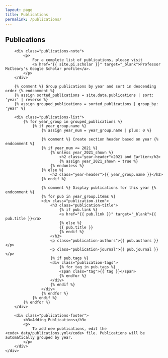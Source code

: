```yaml
---
layout: page
title: Publications
permalink: /publications/
---
```


<section class="section">
    <div class="container">
        <div class="section-header">
            <h1>Publications</h1>
            <div class="section-line"></div>
        </div>
        
        <div class="publications-note">
            <p>
                For a complete list of publications, please visit 
                <a href="{{ site.pi.scholar }}" target="_blank">Professor McCleary's Google Scholar profile</a>.
            </p>
        </div>
        
        {% comment %} Group publications by year and sort in descending order {% endcomment %}
        {% assign sorted_publications = site.data.publications | sort: 'year' | reverse %}
        {% assign grouped_publications = sorted_publications | group_by: 'year' %}
        
        <div class="publications-list">
            {% for year_group in grouped_publications %}
                {% if year_group.name %}
                    {% assign year_num = year_group.name | plus: 0 %}
                    
                    {% comment %} Create section header based on year {% endcomment %}
                    {% if year_num <= 2021 %}
                        {% unless year_2021_shown %}
                            <h2 class="year-header">2021 and Earlier</h2>
                            {% assign year_2021_shown = true %}
                        {% endunless %}
                    {% else %}
                        <h2 class="year-header">{{ year_group.name }}</h2>
                    {% endif %}
                    
                    {% comment %} Display publications for this year {% endcomment %}
                    {% for pub in year_group.items %}
                    <div class="publication-item">
                        <h3 class="publication-title">
                            {% if pub.link %}
                            <a href="{{ pub.link }}" target="_blank">{{ pub.title }}</a>
                            {% else %}
                            {{ pub.title }}
                            {% endif %}
                        </h3>
                        <p class="publication-authors">{{ pub.authors }}</p>
                        <p class="publication-journal">{{ pub.journal }}</p>
                        {% if pub.tags %}
                        <div class="publication-tags">
                            {% for tag in pub.tags %}
                            <span class="tag">{{ tag }}</span>
                            {% endfor %}
                        </div>
                        {% endif %}
                    </div>
                    {% endfor %}
                {% endif %}
            {% endfor %}
        </div>
        
        <div class="publications-footer">
            <h3>Adding Publications</h3>
            <p>
                To add new publications, edit the <code>_data/publications.yml</code> file. Publications will be automatically grouped by year.
            </p>
        </div>
    </div>
</section>

<style>
.publications-note {
    text-align: center;
    padding: 2rem;
    background: #1a1f2e;
    border-radius: 12px;
    border: 1px solid #2d3748;
    margin-bottom: 3rem;
}

.publications-note p {
    font-size: 1.125rem;
    margin: 0;
}

.year-header {
    color: #6366f1;
    font-size: 2rem;
    margin-top: 3rem;
    margin-bottom: 1.5rem;
    padding-bottom: 0.5rem;
    border-bottom: 2px solid #2d3748;
}

.year-header:first-of-type {
    margin-top: 0;
}

.publication-item {
    background: #1a1f2e;
    border-radius: 12px;
    padding: 2rem;
    margin-bottom: 1.5rem;
    border: 1px solid #2d3748;
    transition: all 0.3s ease;
}

.publication-item:hover {
    transform: translateY(-2px);
    border-color: rgba(99, 102, 241, 0.3);
    box-shadow: 0 4px 12px rgba(99, 102, 241, 0.1);
}

.publication-title {
    font-size: 1.25rem;
    margin-bottom: 0.5rem;
}

.publication-authors {
    color: #94a3b8;
    margin-bottom: 0.5rem;
}

.publication-journal {
    font-style: italic;
    color: #94a3b8;
}

.publication-tags {
    display: flex;
    flex-wrap: wrap;
    gap: 0.5rem;
    margin-top: 1rem;
}

.tag {
    background: rgba(99, 102, 241, 0.2);
    color: #818cf8;
    padding: 0.25rem 0.75rem;
    border-radius: 20px;
    font-size: 0.875rem;
}

.publications-footer {
    max-width: 700px;
    margin: 4rem auto 0;
    padding: 2rem;
    background: rgba(99, 102, 241, 0.1);
    border-radius: 12px;
    border: 1px solid rgba(99, 102, 241, 0.3);
}

.publications-footer h3 {
    color: #6366f1;
    margin-bottom: 1rem;
}

.publications-footer code {
    background: rgba(255, 255, 255, 0.1);
    padding: 0.25rem 0.5rem;
    border-radius: 4px;
    font-family: monospace;
}
</style>